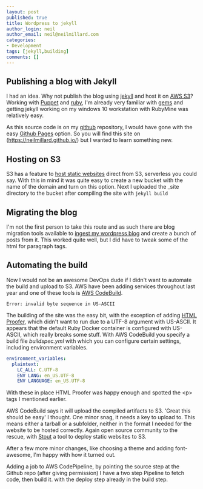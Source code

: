 ```yaml
---
layout: post
published: true
title: Wordpress to jekyll
author_login: neil
author_email: neil@neilmillard.com
categories:
- Development
tags: [jekyll,building]
comments: []
---
```

Publishing a blog with Jekyll
-----
I had an idea. Why not publish the blog using [jekyll](https://jekyllrb.com/) and host it on [AWS S3](https://aws.amazon.com/s3/)?
Working with [Puppet](https://puppet.com/) and [ruby](https://www.ruby-lang.org), I'm already very familiar with [gems](https://rubygems.org/) and getting jekyll working on my windows 10 workstation with RubyMine was relatively easy.

As this source code is on my [github](https://github.com) repository, I would have gone with the easy [Github Pages](https://docs.github.com/en/pages/setting-up-a-github-pages-site-with-jekyll) option.
So you will find this site on (https://neilmillard.github.io/) but I wanted to learn something new.

Hosting on S3
----
S3 has a feature to [host static websites](https://docs.aws.amazon.com/AmazonS3/latest/dev/HowDoIWebsiteConfiguration.html) direct from S3, serverless you could say. With this in mind it was quite easy to create a new bucket with the name of the domain and turn on this option.
Next I uploaded the _site directory to the bucket after compiling the site with ```jekyll build```

Migrating the blog
----
I'm not the first person to take this route and as such there are blog migration tools available to [ingest my wordpress blog](https://import.jekyllrb.com/docs/wordpress/) and create a bunch of posts from it.
This worked quite well, but I did have to tweak some of the html for paragraph tags.

Automating the build
----
Now I would not be an awesome DevOps dude if I didn't want to automate the build and upload to S3. AWS have been adding services throughout last year and one of these tools is [AWS CodeBuild](https://docs.aws.amazon.com/codebuild/latest/userguide/welcome.html).
```
Error: invalid byte sequence in US-ASCII
```
The building of the site was the easy bit, with the exception of adding [HTML Proofer](https://github.com/gjtorikian/html-proofer#using-with-jekyll), which didn't want to run due to a UTF-8 argument with US-ASCII.
It appears that the default Ruby Docker container is configured with US-ASCII, which really breaks some stuff.
With AWS CodeBuild you specify a build file *buildspec.yml* with which you can configure certain settings, including environment variables.
```yaml
environment_variables:
  plaintext:
    LC_ALL: C.UTF-8
    ENV LANG: en_US.UTF-8
    ENV LANGUAGE: en_US.UTF-8
```
With these in place HTML Proofer was happy enough and spotted the &lt;p> tags I mentioned earlier.

AWS CodeBuild says it will upload the compiled artifacts to S3. 'Great this should be easy' I thought. One minor snag, it needs a key to upload to. This means either a tarball or a subfolder, neither in the format I needed for the website to be hosted correctly.
Again open source community to the rescue, with [Stout](https://github.com/EagerIO/Stout) a tool to deploy static websites to S3.

After a few more minor changes, like choosing a theme and adding font-awesome, I'm happy with how it turned out.


Adding a job to AWS CodePipeline, by pointing the source step at the Github repo (after giving permission) I have a two step Pipeline to fetch code, then build it. with the deploy step already in the build step.
